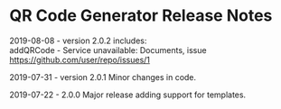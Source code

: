 # QR Code Generator Release Notes
2019-08-08 - version 2.0.2 includes:  
addQRCode - Service unavailable: Documents, issue https://github.com/user/repo/issues/1

2019-07-31 - version 2.0.1
Minor changes in code.

2019-07-22 - 2.0.0
Major release adding support for templates.
